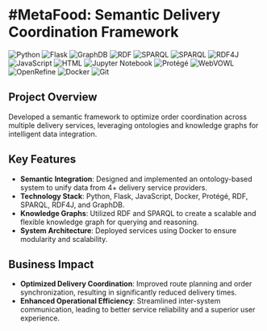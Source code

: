 # #MetaFood: Semantic Delivery Coordination Framework
![Python](https://img.shields.io/badge/Python-3.7.6-3776AB?logo=python&logoColor=white)
![Flask](https://img.shields.io/badge/Flask-1.1.1-2a2929?logo=flask&logoColor=white)
![GraphDB](https://img.shields.io/badge/GraphDB-8.7-F05032?logo=graphdb&logoColor=white)
![RDF](https://img.shields.io/badge/RDF-3776AB?logo=rdf4j&logoColor=white)
![SPARQL](https://img.shields.io/badge/SPARQL-E34F26?logo=rdf4j&logoColor=white)
![SPARQL](https://img.shields.io/badge/SPARQL_Client-3.4-E34F26?logo=sparql&logoColor=white)
![RDF4J](https://img.shields.io/badge/RDF4J-4.3.1-3776AB?logo=rdf4j&logoColor=white)
![JavaScript](https://img.shields.io/badge/JavaScript-F7DF1E?logo=javascript&logoColor=black)
![HTML](https://img.shields.io/badge/HTML-E34F26?logo=html5&logoColor=white)
![Jupyter Notebook](https://img.shields.io/badge/Jupyter%20Notebook-%E2%9C%94-F37626?logo=jupyter&logoColor=white)
![Protégé](https://img.shields.io/badge/Prot%C3%A9g%C3%A9-%E2%9C%94-8155ba?logo=protege&logoColor=white)
![WebVOWL](https://img.shields.io/badge/WebVOWL-%E2%9C%94-blue?logo=webvowl&logoColor=white)
![OpenRefine](https://img.shields.io/badge/OpenRefine-%E2%9C%94-blue?logo=openrefine&logoColor=white)
![Docker](https://img.shields.io/badge/Docker-3.0-2496ED?logo=docker&logoColor=white)
![Git](https://img.shields.io/badge/Git-F05032?logo=git&logoColor=white)

## Project Overview
Developed a semantic framework to optimize order coordination across multiple delivery services, leveraging ontologies and knowledge graphs for intelligent data integration.

## Key Features
- **Semantic Integration**: Designed and implemented an ontology-based system to unify data from 4+ delivery service providers.
- **Technology Stack**: Python, Flask, JavaScript, Docker, Protégé, RDF, SPARQL, RDF4J, and GraphDB.
- **Knowledge Graphs**: Utilized RDF and SPARQL to create a scalable and flexible knowledge graph for querying and reasoning.
- **System Architecture**: Deployed services using Docker to ensure modularity and scalability.

## Business Impact
- **Optimized Delivery Coordination**: Improved route planning and order synchronization, resulting in significantly reduced delivery times.
- **Enhanced Operational Efficiency**: Streamlined inter-system communication, leading to better service reliability and a superior user experience.





